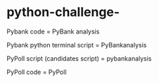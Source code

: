 # python-challenge- 
Pybank code = PyBank analysis


Pybank python terminal script = PyBankanalysis


PyPoll script (candidates script) = pybankanalysis


PyPoll code = PyPoll 

